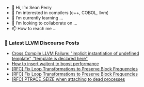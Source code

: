 - 👋 Hi, I’m Sean Perry
- 👀 I’m interested in compilers (c++, COBOL, llvm)
- 🌱 I’m currently learning ...
- 💞️ I’m looking to collaborate on ...
- 📫 How to reach me ...

<!---
s66perry/s66perry is a ✨ special ✨ repository because its `README.md` (this file) appears on your GitHub profile.
You can click the Preview link to take a look at your changes.
--->
### 📕 Latest LLVM Discourse Posts

<!-- DISCOURSE-LLVM:START -->
- [Cross Compile LLVM Failure: &quot;implicit instantiation of undefined template&quot;, &quot;template is declared here&quot;](https://discourse.llvm.org/t/cross-compile-llvm-failure-implicit-instantiation-of-undefined-template-template-is-declared-here/85856#post_1)
- [How to insert waitcnt to boost performance](https://discourse.llvm.org/t/how-to-insert-waitcnt-to-boost-performance/85855#post_1)
- [[RFC] Fix Loop Transformations to Preserve Block Frequencies](https://discourse.llvm.org/t/rfc-fix-loop-transformations-to-preserve-block-frequencies/85785?page=2#post_28)
- [[RFC] Fix Loop Transformations to Preserve Block Frequencies](https://discourse.llvm.org/t/rfc-fix-loop-transformations-to-preserve-block-frequencies/85785?page=2#post_27)
- [[RFC] PTRACE_SEIZE when attaching to dead processes](https://discourse.llvm.org/t/rfc-ptrace-seize-when-attaching-to-dead-processes/85825#post_7)
<!-- DISCOURSE-LLVM:END -->
